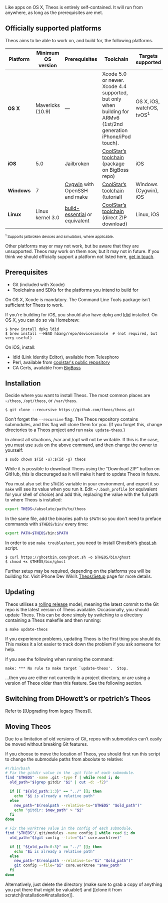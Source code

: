 Like apps on OS X, Theos is entirely self-contained. It will run from anywhere, as long as the prerequisites are met.

## Officially supported platforms
Theos aims to be able to work on, and build for, the following platforms.

| Platform | Minimum OS version | Prerequisites | Toolchain | Targets supported
|----------|--------------------|---------------|-----------|-------------------|
| **OS X** | Mavericks (10.9) | — | Xcode 5.0 or newer. Xcode 4.4 supported, but only when building for ARMv6 (1st/2nd generation iPhone/iPod touch). | OS X, iOS, watchOS, tvOS<sup>1</sup> |
| **iOS** | 5.0 | Jailbroken | [CoolStar’s toolchain](http://cydia.saurik.com/package/org.coolstar.iostoolchain/) (package on BigBoss repo) | iOS |
| **Windows** | 7 | [Cygwin](https://cygwin.com/) with OpenSSH and make | [CoolStar’s toolchain](http://sharedinstance.net/2013/12/build-on-windows/) (tutorial) | Windows (Cygwin), iOS |
| **Linux** | Linux kernel 3.0 | [build-essential](https://packages.debian.org/sid/build-essential) or equivalent | [CoolStar’s toolchain](https://developer.angelxwind.net/Linux/ios-toolchain_clang%2bllvm%2bld64_latest_linux_x86_64.zip) (direct ZIP download) | Linux, iOS |

<sup><sup>1</sup> Supports jailbroken devices and simulators, where applicable.</sup>

Other platforms may or may not work, but be aware that they are unsupported. Theos may work on them now, but it may not in future. If you think we should officially support a platform not listed here, [get in touch](https://github.com/theos/theos/issues/new).

## Prerequisites
* Git (included with Xcode)
* Toolchains and SDKs for the platforms you intend to build for

On OS X, Xcode is mandatory. The Command Line Tools package isn’t sufficient for Theos to work.

If you're building for iOS, you should also have dpkg and [ldid](http://iphonedevwiki.net/index.php/Ldid) installed. On OS X, you can do so via Homebrew:

```console
$ brew install dpkg ldid
$ brew install --HEAD hbang/repo/deviceconsole  # (not required, but very useful)
```

On iOS, install:

* ldid (Link Identity Editor), available from Telesphoro
* Perl, available from [coolstar's public repository](https://coolstar.org/publicrepo/)
* CA Certs, available from [BigBoss](http://cydia.saurik.com/package/org.thebigboss.cacerts/)

## Installation
Decide where you want to install Theos. The most common places are `~/theos`, `/opt/theos`, or `/var/theos`.

```console
$ git clone --recursive https://github.com/theos/theos.git
```

Don’t forget the `--recursive` flag. The Theos repository contains submodules, and this flag will clone them for you. (If you forget this, change directories to a Theos project and run `make update-theos`.)

In almost all situations, /var and /opt will not be writable. If this is the case, you must use `sudo` on the above command, and then change the owner to yourself:

```console
$ sudo chown $(id -u):$(id -g) theos
```

While it is possible to download Theos using the “Download ZIP” button on GitHub, this is discouraged as it will make it hard to update Theos in future.

You must also set the `$THEOS` variable in your environment, and export it so `make` will see its value when you run it. Edit `~/.bash_profile` (or equivalent for your shell of choice) and add this, replacing the value with the full path to where Theos is installed:

```bash
export THEOS=/absolute/path/to/theos
```

In the same file, add the binaries path to `$PATH` so you don't need to preface commands with `$THEOS/bin/` every time:

```bash
export PATH=$THEOS/bin:$PATH
```

In order to use `make troubleshoot`, you need to install Ghostbin’s [ghost.sh](https://ghostbin.com/ghost.sh) script.

```console
$ curl https://ghostbin.com/ghost.sh -o $THEOS/bin/ghost
$ chmod +x $THEOS/bin/ghost
```

Further setup may be required, depending on the platforms you will be building for. Visit iPhone Dev Wiki’s [Theos/Setup](http://iphonedevwiki.net/index.php/Theos/Setup) page for more details.

## Updating
Theos utilises a [rolling release](https://en.wikipedia.org/wiki/Rolling_release) model, meaning the latest commit to the Git repo is the latest version of Theos available. Occasionally, you should update Theos. This can be done simply by switching to a directory containing a Theos makefile and then running:

```console
$ make update-theos
```

If you experience problems, updating Theos is the first thing you should do. This makes it a lot easier to track down the problem if you ask someone for help.

If you see the following when running the command:

```
make: *** No rule to make target `update-theos'.  Stop.
```

…then you are either not currently in a project directory, or are using a version of Theos older than this feature. See the following section.

## Switching from DHowett’s or rpetrich’s Theos
Refer to [[Upgrading from legacy Theos]].

## Moving Theos
Due to a limitation of old versions of Git, repos with submodules can’t easily be moved without breaking Git features.

If you choose to move the location of Theos, you should first run this script to change the submodule paths from absolute to relative:

```bash
#!/bin/bash
# Fix the gitdir value in the .git file of each submodule.
find "$THEOS" -name .git -type f | while read i; do
  old_path="$(grep gitdir "$i" | cut -d: -f2)"

  if [[ "${old_path:1:3}" == "../" ]]; then
    echo "$i is already a relative path"
  else
    new_path="$(realpath --relative-to="$THEOS" "$old_path")"
    echo "gitdir: $new_path" > "$i"
  fi
done

# Fix the worktree value in the config of each submodule.
find "$THEOS"/.git/modules -name config | while read i; do
  old_path="$(git config --file="$i" core.worktree)"

  if [[ "${old_path:0:3}" == "../" ]]; then
    echo "$i is already a relative path"
  else
    new_path="$(realpath --relative-to="$i" "$old_path")"
    git config --file="$i" core.worktree "$new_path"
  fi
done
```

Alternatively, just delete the directory (make sure to grab a copy of anything you put there that might be valuable!) and [[clone it from scratch|Installation#installation]].